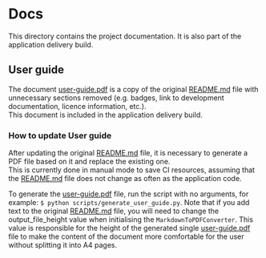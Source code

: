 # Docs

This directory contains the project documentation. It is also part of the application delivery build.

## User guide

The document [user-guide.pdf](user-guide.pdf) is a copy of the original [README.md](../README.md) file
with unnecessary sections removed (e.g. badges, link to development documentation, licence information, etc.).<br>
This document is included in the application delivery build.

### How to update User guide

After updating the original [README.md](../README.md) file,
it is necessary to generate a PDF file based on it  and replace the existing one.<br>
This is currently done in manual mode to save CI resources,
assuming that the [README.md](../README.md) file does not change as often as the application code.

To generate the [user-guide.pdf](user-guide.pdf) file, run the script with no arguments,
for example: `$ python scripts/generate_user_guide.py`.
Note that if you add text to the original [README.md](../README.md) file, you will need to change the output_file_height value
when initialising the `MarkdownToPDFConverter`.
This value is responsible for the height of the generated single [user-guide.pdf](user-guide.pdf) file
to make the content of the document more comfortable for the user without splitting it into A4 pages.